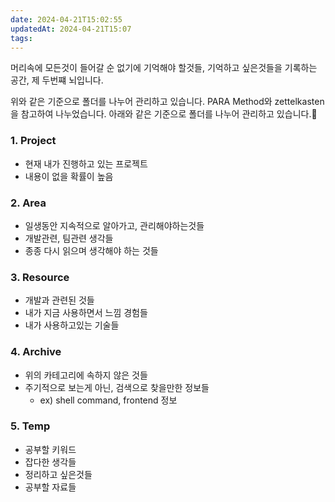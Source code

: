 ```yaml
---
date: 2024-04-21T15:02:55
updatedAt: 2024-04-21T15:07
tags: 
---
```

머리속에 모든것이 들어갈 순 없기에 기억해야 할것들, 기억하고 싶은것들을 기록하는 공간, 제 두번쨰 뇌입니다.

위와 같은 기준으로 폴더를 나누어 관리하고 있습니다.
PARA Method와 zettelkasten을 참고하여 나누었습니다.
아래와 같은 기준으로 폴더를 나누어 관리하고 있습니다.
### 1. Project
- 현재 내가 진행하고 있는 프로젝트
- 내용이 없을 확률이 높음
### 2. Area
- 일생동안 지속적으로 알아가고, 관리해야하는것들
- 개발관련, 팀관련 생각들
- 종종 다시 읽으며 생각해야 하는 것들
### 3. Resource
- 개발과 관련된 것들
- 내가 지금 사용하면서 느낌 경험들
- 내가 사용하고있는 기술들
### 4. Archive
- 위의 카테고리에 속하지 않은 것들
- 주기적으로 보는게 아닌, 검색으로 찾을만한 정보들
	- ex) shell command, frontend 정보
### 5. Temp
- 공부할 키워드
- 잡다한 생각들
- 정리하고 싶은것들
- 공부할 자료들